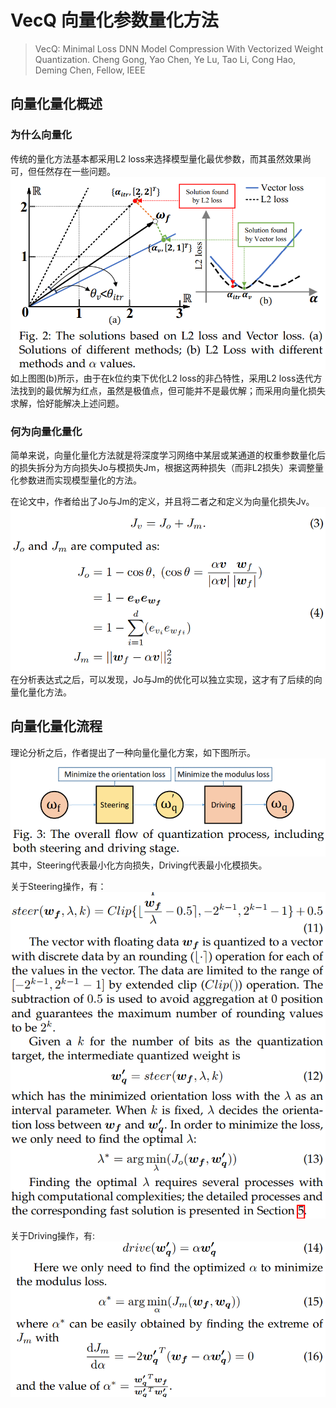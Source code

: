 # VecQ 向量化参数量化方法
> VecQ: Minimal Loss DNN Model Compression With Vectorized Weight Quantization.
Cheng Gong, Yao Chen, Ye Lu, Tao Li, Cong Hao, Deming Chen, Fellow, IEEE
## 向量化量化概述
### 为什么向量化
传统的量化方法基本都采用L2 loss来选择模型量化最优参数，而其虽然效果尚可，但任然存在一些问题。
![fig.1](../../imgs/vecq/Vecq_01.png)
如上图图(b)所示，由于在k位约束下优化L2 loss的非凸特性，采用L2 loss迭代方法找到的最优解为红点，虽然是极值点，但可能并不是最优解；而采用向量化损失求解，恰好能解决上述问题。

### 何为向量化量化
简单来说，向量化量化方法就是将深度学习网络中某层或某通道的权重参数量化后的损失拆分为方向损失Jo与模损失Jm，根据这两种损失（而非L2损失）来调整量化参数进而实现模型量化的方法。

在论文中，作者给出了Jo与Jm的定义，并且将二者之和定义为向量化损失Jv。
![fig.2](../../imgs/vecq/Vecq_02.png)
在分析表达式之后，可以发现，Jo与Jm的优化可以独立实现，这才有了后续的向量化量化方法。
## 向量化量化流程
理论分析之后，作者提出了一种向量化量化方案，如下图所示。
![fig.3](../../imgs/vecq//Vecq_03.png)
其中，Steering代表最小化方向损失，Driving代表最小化模损失。

关于Steering操作，有：
![fig.4](../../imgs/vecq/Vecq_04.png "懒得写公式了，直接上图")

关于Driving操作，有:
![fig.5](../../imgs/vecq/Vecq_05.png "懒得写公式了，直接上图")

